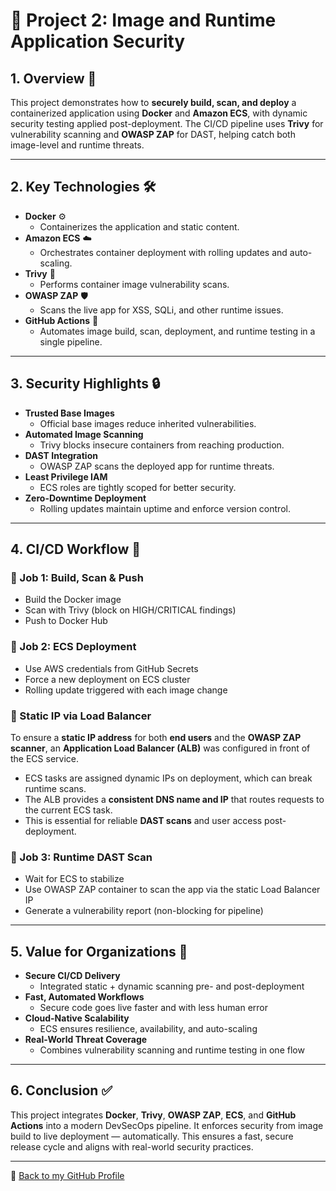 # 🐳 Project 2: Image and Runtime Application Security

## 1. Overview 🚀
This project demonstrates how to **securely build, scan, and deploy** a containerized application using **Docker** and **Amazon ECS**, with dynamic security testing applied post-deployment. The CI/CD pipeline uses **Trivy** for vulnerability scanning and **OWASP ZAP** for DAST, helping catch both image-level and runtime threats.

---

## 2. Key Technologies 🛠
- **Docker** ⚙️  
  - Containerizes the application and static content.
- **Amazon ECS** ☁️  
  - Orchestrates container deployment with rolling updates and auto-scaling.
- **Trivy** 🔎  
  - Performs container image vulnerability scans.
- **OWASP ZAP** 🛡  
  - Scans the live app for XSS, SQLi, and other runtime issues.
- **GitHub Actions** 🤖  
  - Automates image build, scan, deployment, and runtime testing in a single pipeline.

---

## 3. Security Highlights 🔒
- **Trusted Base Images**  
  - Official base images reduce inherited vulnerabilities.
- **Automated Image Scanning**  
  - Trivy blocks insecure containers from reaching production.
- **DAST Integration**  
  - OWASP ZAP scans the deployed app for runtime threats.
- **Least Privilege IAM**  
  - ECS roles are tightly scoped for better security.
- **Zero-Downtime Deployment**  
  - Rolling updates maintain uptime and enforce version control.

---

## 4. CI/CD Workflow 🔄

### 🔧 Job 1: Build, Scan & Push
- Build the Docker image  
- Scan with Trivy (block on HIGH/CRITICAL findings)  
- Push to Docker Hub  

### 🚀 Job 2: ECS Deployment
- Use AWS credentials from GitHub Secrets  
- Force a new deployment on ECS cluster  
- Rolling update triggered with each image change

### 🧭 Static IP via Load Balancer
To ensure a **static IP address** for both **end users** and the **OWASP ZAP scanner**, an **Application Load Balancer (ALB)** was configured in front of the ECS service.

- ECS tasks are assigned dynamic IPs on deployment, which can break runtime scans.
- The ALB provides a **consistent DNS name and IP** that routes requests to the current ECS task.
- This is essential for reliable **DAST scans** and user access post-deployment.

### 🧪 Job 3: Runtime DAST Scan
- Wait for ECS to stabilize  
- Use OWASP ZAP container to scan the app via the static Load Balancer IP  
- Generate a vulnerability report (non-blocking for pipeline)

---

## 5. Value for Organizations 💼
- **Secure CI/CD Delivery**  
  - Integrated static + dynamic scanning pre- and post-deployment
- **Fast, Automated Workflows**  
  - Secure code goes live faster and with less human error
- **Cloud-Native Scalability**  
  - ECS ensures resilience, availability, and auto-scaling
- **Real-World Threat Coverage**  
  - Combines vulnerability scanning and runtime testing in one flow

---

## 6. Conclusion ✅
This project integrates **Docker**, **Trivy**, **OWASP ZAP**, **ECS**, and **GitHub Actions** into a modern DevSecOps pipeline. It enforces security from image build to live deployment — automatically. This ensures a fast, secure release cycle and aligns with real-world security practices.

---

🔗 [Back to my GitHub Profile](https://github.com/nfroze)